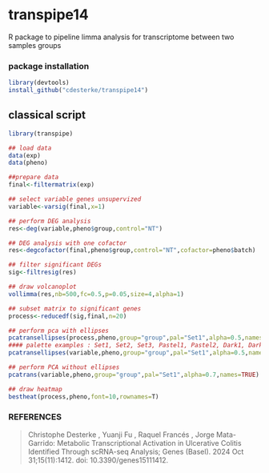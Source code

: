 # transpipe14


R package to pipeline limma analysis for transcriptome between two samples groups


### package installation
```r
library(devtools)
install_github("cdesterke/transpipe14")
```


## classical script
```r
library(transpipe)

## load data
data(exp)
data(pheno)

##prepare data
final<-filtermatrix(exp)

## select variable genes unsupervized
variable<-varsig(final,x=1)

## perform DEG analysis
res<-deg(variable,pheno$group,control="NT")

## DEG analysis with one cofactor
res<-degcofactor(final,pheno$group,control="NT",cofactor=pheno$batch)

## filter significant DEGs
sig<-filtresig(res)

## draw volcanoplot
vollimma(res,nb=500,fc=0.5,p=0.05,size=4,alpha=1)

## subset matrix to significant genes
process<-reducedf(sig,final,n=20)

## perform pca with ellipses
pcatransellipses(process,pheno,group="group",pal="Set1",alpha=0.5,names=F,x=1,y=2,level=0.75)
#### palette examples : Set1, Set2, Set3, Pastel1, Pastel2, Dark1, Dark2, Accent
pcatransellipses(variable,pheno,group="group",pal="Set1",alpha=0.5,names=F,x=1,y=2,level=0.75)

## perform PCA without ellipses
pcatrans(variable,pheno,group="group",pal="Set1",alpha=0.7,names=TRUE)

## draw heatmap
bestheat(process,pheno,font=10,rownames=T)


```


### REFERENCES

> Christophe Desterke , Yuanji Fu , Raquel Francés , Jorge Mata-Garrido: Metabolic Transcriptional Activation in Ulcerative Colitis Identified Through scRNA-seq Analysis; Genes (Basel). 2024 Oct 31;15(11):1412. doi: 10.3390/genes15111412.



